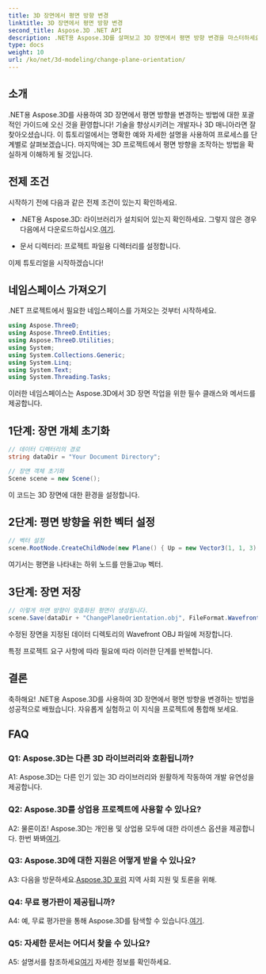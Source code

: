 ```yaml
---
title: 3D 장면에서 평면 방향 변경
linktitle: 3D 장면에서 평면 방향 변경
second_title: Aspose.3D .NET API
description: .NET용 Aspose.3D를 살펴보고 3D 장면에서 평면 방향 변경을 마스터하세요. 원활한 통합을 위한 단계별 가이드를 따르세요.
type: docs
weight: 10
url: /ko/net/3d-modeling/change-plane-orientation/
---
```

## 소개

.NET용 Aspose.3D를 사용하여 3D 장면에서 평면 방향을 변경하는 방법에 대한 포괄적인 가이드에 오신 것을 환영합니다! 기술을 향상시키려는 개발자나 3D 매니아라면 잘 찾아오셨습니다. 이 튜토리얼에서는 명확한 예와 자세한 설명을 사용하여 프로세스를 단계별로 살펴보겠습니다. 마지막에는 3D 프로젝트에서 평면 방향을 조작하는 방법을 확실하게 이해하게 될 것입니다.

## 전제 조건

시작하기 전에 다음과 같은 전제 조건이 있는지 확인하세요.

-  .NET용 Aspose.3D: 라이브러리가 설치되어 있는지 확인하세요. 그렇지 않은 경우 다음에서 다운로드하십시오.[여기](https://releases.aspose.com/3d/net/).

- 문서 디렉터리: 프로젝트 파일용 디렉터리를 설정합니다.

이제 튜토리얼을 시작하겠습니다!

## 네임스페이스 가져오기

.NET 프로젝트에서 필요한 네임스페이스를 가져오는 것부터 시작하세요.

```csharp
using Aspose.ThreeD;
using Aspose.ThreeD.Entities;
using Aspose.ThreeD.Utilities;
using System;
using System.Collections.Generic;
using System.Linq;
using System.Text;
using System.Threading.Tasks;
```

이러한 네임스페이스는 Aspose.3D에서 3D 장면 작업을 위한 필수 클래스와 메서드를 제공합니다.

## 1단계: 장면 개체 초기화

```csharp
// 데이터 디렉터리의 경로
string dataDir = "Your Document Directory";

// 장면 객체 초기화
Scene scene = new Scene();
```

이 코드는 3D 장면에 대한 환경을 설정합니다.

## 2단계: 평면 방향을 위한 벡터 설정

```csharp
// 벡터 설정
scene.RootNode.CreateChildNode(new Plane() { Up = new Vector3(1, 1, 3) });
```

 여기서는 평면을 나타내는 하위 노드를 만들고`Up` 벡터.

## 3단계: 장면 저장

```csharp
// 이렇게 하면 방향이 맞춤화된 평면이 생성됩니다.
scene.Save(dataDir + "ChangePlaneOrientation.obj", FileFormat.WavefrontOBJ);
```

수정된 장면을 지정된 데이터 디렉토리의 Wavefront OBJ 파일에 저장합니다.

특정 프로젝트 요구 사항에 따라 필요에 따라 이러한 단계를 반복합니다.

## 결론

축하해요! .NET용 Aspose.3D를 사용하여 3D 장면에서 평면 방향을 변경하는 방법을 성공적으로 배웠습니다. 자유롭게 실험하고 이 지식을 프로젝트에 통합해 보세요.

## FAQ

### Q1: Aspose.3D는 다른 3D 라이브러리와 호환됩니까?

A1: Aspose.3D는 다른 인기 있는 3D 라이브러리와 원활하게 작동하여 개발 유연성을 제공합니다.

### Q2: Aspose.3D를 상업용 프로젝트에 사용할 수 있나요?

 A2: 물론이죠! Aspose.3D는 개인용 및 상업용 모두에 대한 라이센스 옵션을 제공합니다. 한번 봐봐[여기](https://purchase.aspose.com/buy).

### Q3: Aspose.3D에 대한 지원은 어떻게 받을 수 있나요?

 A3: 다음을 방문하세요.[Aspose.3D 포럼](https://forum.aspose.com/c/3d/18) 지역 사회 지원 및 토론을 위해.

### Q4: 무료 평가판이 제공됩니까?

 A4: 예, 무료 평가판을 통해 Aspose.3D를 탐색할 수 있습니다.[여기](https://releases.aspose.com/).

### Q5: 자세한 문서는 어디서 찾을 수 있나요?

 A5: 설명서를 참조하세요[여기](https://reference.aspose.com/3d/net/) 자세한 정보를 확인하세요.